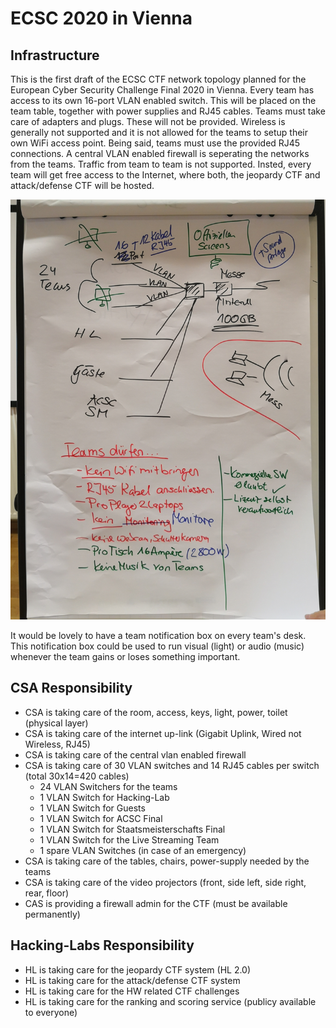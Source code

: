 # ECSC 2020 in Vienna
## Infrastructure
This is the first draft of the ECSC CTF network topology planned for the European Cyber Security Challenge Final 2020 in Vienna. Every team has access to its own 16-port VLAN enabled switch. This will be placed on the team table, together with power supplies and RJ45 cables. Teams must take care of adapters and plugs. These will not be provided. Wireless is generally not supported and it is not allowed for the teams to setup their own WiFi access point. Being said, teams must use the provided RJ45 connections. A central VLAN enabled firewall is seperating the networks from the teams. Traffic from team to team is not supported. Insted, every team will get free access to the Internet, where both, the jeopardy CTF and attack/defense CTF will be hosted. 

![Infra](./img/IMG_20191002_121741.jpg)

It would be lovely to have a team notification box on every team's desk. This notification box could be used to run visual (light) or audio (music) whenever the team gains or loses something important. 

## CSA Responsibility
* CSA is taking care of the room, access, keys, light, power, toilet (physical layer)
* CSA is taking care of the internet up-link (Gigabit Uplink, Wired not Wireless, RJ45)
* CSA is taking care of the central vlan enabled firewall
* CSA is taking care of 30 VLAN switches and 14 RJ45 cables per switch (total 30x14=420 cables)
  * 24 VLAN Switchers for the teams
  * 1 VLAN Switch for Hacking-Lab
  * 1 VLAN Switch for Guests
  * 1 VLAN Switch for ACSC Final
  * 1 VLAN Switch for Staatsmeisterschafts Final
  * 1 VLAN Switch for the Live Streaming Team
  * 1 spare VLAN Switches (in case of an emergency)
* CSA is taking care of the tables, chairs, power-supply needed by the teams
* CSA is taking care of the video projectors (front, side left, side right, rear, floor)
* CAS is providing a firewall admin for the CTF (must be available permanently)

## Hacking-Labs Responsibility
* HL is taking care for the jeopardy CTF system (HL 2.0)
* HL is taking care for the attack/defense CTF system
* HL is taking care for the HW related CTF challenges
* HL is taking care for the ranking and scoring service (publicy available to everyone)

